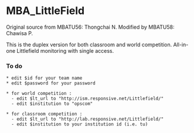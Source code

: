 # MBA_LittleField
  Original source from MBATU56: Thongchai N.
  Modified by MBATU58: Chawisa P.

  This is the duplex version for both classroom and world competition.
  All-in-one Littlefield monitoring with single access.

### To do

```console
* edit $id for your team name
* edit $password for your password

* for world competition :
  - edit $lt_url to "http://ism.responsive.net/Littlefield/" 
  - edit $institution to "opscom"

* for classroom competition :
  - edit $lt_url to "http://lab.responsive.net/Littlefield/"
  - edit $institution to your institution id (i.e. tu) 
```
